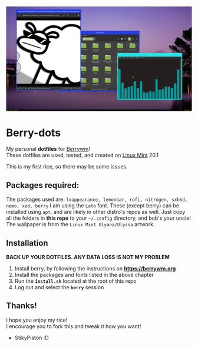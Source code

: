 ![Image of the final rice](/berry_inital_rice.png)

# Berry-dots

My personal **dotfiles** for [Berrywm](https://berrywm.org)!  
These dotfiles are used, tested, and created on [Linux Mint](https://linuxmint.com) 20.1  

This is my first rice, so there may be some issues.

## Packages required:

The packages used are: `lxappearance, lemonbar, rofi, nitrogen, sxhkd, nemo, xed, berry`
I am using the `Lato` font.
These (except berry) can be installed using  `apt`, and are likely in other distro's repos as well.
Just copy all the folders in **this repo** to your `~/.config` directory, and bob's your uncle!
The wallpaper is from the `Linux Mint Ulyana/Ulyssa` artwork.

## Installation

****BACK UP YOUR DOTFILES. ANY DATA LOSS IS NOT MY PROBLEM****
1. Install berry, by following the instructions on **https://berrywm.org**
2. Install the packages and fonts listed in the above chapter
3. Run the **`install.sh`** located at the root of this repo
4. Log out and select the **`berry`** session 

## Thanks!

I hope you enjoy my rice!  
I encourage you to fork this and tweak it how you want!

- StikyPiston :D
